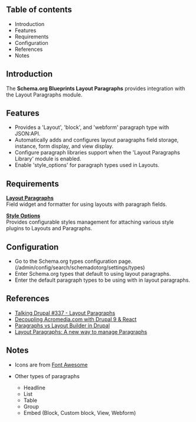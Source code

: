 Table of contents
-----------------

* Introduction
* Features
* Requirements
* Configuration
* References
* Notes


Introduction
------------

The **Schema.org Blueprints Layout Paragraphs** provides integration with
the Layout Paragraphs module.


Features
--------

- Provides a 'Layout', 'block', and 'webform' paragraph type with JSON:API.
- Automatically adds and configures layout paragraphs field storage,
  instance, form display, and view display.
- Configure paragraph libraries support when the 'Layout Paragraphs Library'
  module is enabled.
- Enable 'style_options' for paragraph types used in Layouts.


Requirements
------------

**[Layout Paragraphs](https://www.drupal.org/project/layout_paragraphs)**  
Field widget and formatter for using layouts with paragraph fields.

**[Style Options](https://www.drupal.org/project/style_options)**   
Provides configurable styles management for attaching various style plugins to Layouts and Paragraphs.


Configuration
-------------

- Go to the Schema.org types configuration page.
  (/admin/config/search/schemadotorg/settings/types)
- Enter Schema.org types that default to using layout paragraphs.
- Enter the default paragraph types to be using with in layout paragraphs.


References
----------

- [Talking Drupal #337 - Layout Paragraphs](https://www.talkingdrupal.com/337)
- [Decoupling Acromedia.com with Drupal 9 & React](https://www.acromedia.com/article/decoupling-acromediacom-with-drupal-9-react)
- [Paragraphs vs Layout Builder in Drupal](https://www.mediacurrent.com/videos/paragraphs-vs-layout-builder-drupal)
- [Layout Paragraphs: A new way to manage Paragraphs](https://www.morpht.com/blog/layout-paragraphs-new-way-manage-paragraphs)


Notes
-----

- Icons are from [Font Awesome](https://fontawesome.com/)

- Other types of paragraphs
  - Headline
  - List
  - Table
  - Group
  - Embed (Block, Custom block, View, Webform)

